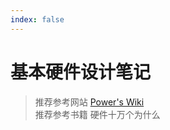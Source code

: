 ```yaml
---
index: false
---
```


# 基本硬件设计笔记

> 推荐参考网站 [Power's Wiki](wiki-power.com)  
> 推荐参考书籍 硬件十万个为什么  

<AutoCatalog/>
